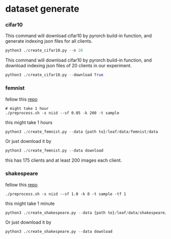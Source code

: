 # dataset generate

### cifar10

This command will download cifar10 by pyrorch build-in function, and generate indexing json files for all clients.
```python
python3 ./create_cifar10.py --n 20
```

This command will download cifar10 by pyrorch build-in function, and download indexing json files of 20 clients in our experiment.
```python
python3 ./create_cifar10.py --download True
```


### femnist

fellow this [repo](https://github.com/TalwalkarLab/leaf/tree/master/data/femnist)

```shell
# might take 1 hour
./preprocess.sh -s niid --sf 0.05 -k 200 -t sample
```
this might take 1 hours

```python
python3 ./create_femnist.py --data {path to}/leaf/data/femnist/data
```

Or just download it by
```python
python3 ./create_femnist.py --data download
```
this has 175 clients and at least 200 images each client.

### shakespeare

fellow this [repo](https://github.com/TalwalkarLab/leaf/tree/master/data/shakespeare)

```shell
./preprocess.sh -s niid --sf 1.0 -k 0 -t sample -tf 1
```
this might take 1 minute

```python
python3 ./create_shakespeare.py --data {path to}/leaf/data/shakespeare/data
```
Or just download it by
```python
python3 ./create_shakespeare.py --data download
```